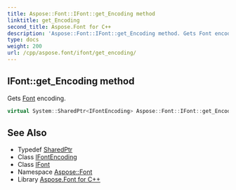 ```yaml
---
title: Aspose::Font::IFont::get_Encoding method
linktitle: get_Encoding
second_title: Aspose.Font for C++
description: 'Aspose::Font::IFont::get_Encoding method. Gets Font encoding in C++.'
type: docs
weight: 200
url: /cpp/aspose.font/ifont/get_encoding/
---
```

## IFont::get_Encoding method


Gets [Font](../../font/) encoding.

```cpp
virtual System::SharedPtr<IFontEncoding> Aspose::Font::IFont::get_Encoding()=0
```

## See Also

* Typedef [SharedPtr](../../../system/sharedptr/)
* Class [IFontEncoding](../../ifontencoding/)
* Class [IFont](../)
* Namespace [Aspose::Font](../../)
* Library [Aspose.Font for C++](../../../)
